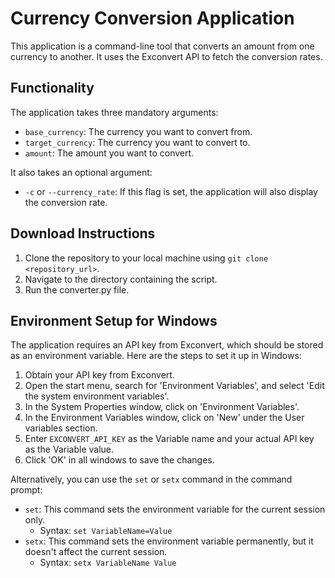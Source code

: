 # Currency Conversion Application

This application is a command-line tool that converts an amount from one currency to another. It uses the Exconvert API to fetch the conversion rates.

## Functionality

The application takes three mandatory arguments:
- `base_currency`: The currency you want to convert from.
- `target_currency`: The currency you want to convert to.
- `amount`: The amount you want to convert.

It also takes an optional argument:
- `-c` or `--currency_rate`: If this flag is set, the application will also display the conversion rate.


## Download Instructions

1. Clone the repository to your local machine using `git clone <repository_url>`.
2. Navigate to the directory containing the script.
3. Run the converter.py file.

## Environment Setup for Windows

The application requires an API key from Exconvert, which should be stored as an environment variable. Here are the steps to set it up in Windows:

1. Obtain your API key from Exconvert.
2. Open the start menu, search for 'Environment Variables', and select 'Edit the system environment variables'.
3. In the System Properties window, click on 'Environment Variables'.
4. In the Environment Variables window, click on 'New' under the User variables section.
5. Enter `EXCONVERT_API_KEY` as the Variable name and your actual API key as the Variable value.
6. Click 'OK' in all windows to save the changes.

Alternatively, you can use the `set` or `setx` command in the command prompt:

- `set`: This command sets the environment variable for the current session only.
  - Syntax: `set VariableName=Value`
- `setx`: This command sets the environment variable permanently, but it doesn't affect the current session.
  - Syntax: `setx VariableName Value`
